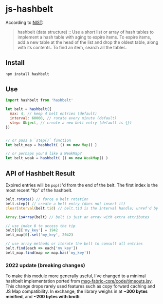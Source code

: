 # js-hashbelt

According to [NIST](https://xlinux.nist.gov/dads///HTML/hashbelt.html):

> hashbelt (data structure) :: Use a short list or array of hash tables to implement a hash table with aging to expire items. To expire items, add a new table at the head of the list and drop the oldest table, along with its contents. To find an item, search all the tables.


## Install

```sh
npm install hashbelt
```

## Use

```javascript
import hashbelt from 'hashbelt'

let belt = hashbelt({
  max: 4, // keep 4 belt entries (default)
  interval: 60000, // rotate every minute (default)
  step: Object, // create a new belt entry (default is {})
})


// or pass a `step()` function
let belt_map = hashbelt( () => new Map() )

// or perhaps you'd like a WeakMap?
let belt_weak = hashbelt( () => new WeakMap() )
```

## API of Hashbelt Result

Expired entries will be `pop()`'d from the end of the belt.
The first index is the most recent "tip" of the hashbelt.

```javascript
belt.rotate() // force a belt rotation
belt.step() // create a belt entry (does not insert it)
clearInterval(belt.tid) // belt.tid is the interval handle; unref'd by default

Array.isArray(belt) // belt is just an array with extra attributes

// use index 0 to access the tip
belt[0]['my_key'] = 1942
belt_map[0].set('my_key', 2042)

// use array methods or iterate the belt to consult all entries
belt.find(each => each['my_key'])
belt_map.find(map => map.has('my_key'))
```


### 2022 update (breaking changes)

To make this module more generally useful, I've changed to a minimal hashbelt
implementation ported from [msg-fabric-core/code/timeouts.jsy][msgfab].  This
change drops rarely used features such as copy forward caching and JS Map
compatibility. In exchange, the library weighs in at **~300 bytes minified**, and
**~200 bytes with brotli**.

[msgfab]: https://github.com/msg-fabric/msg-fabric-core/blob/master/code/timeouts.jsy

